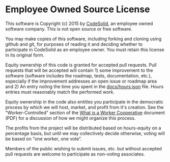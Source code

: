 # Employee Owned Source License 

This software is Copyright (c) 2015 by [CodeSolid](http://codesolid.com), an employee owned software company.  This is not open source or free software.

You may make copies of this software, including forking and cloning using github and git, for purposes of reading it and deciding whether to participate in CodeSolid as an employee owner.  You must retain this license in its original form.

Equity ownership of this code is granted for accepted pull requests.  Pull requests that will be accepted will contain 1) some improvement to the software (software includes the roadmap, tests, documentation, etc.), especially if the improvement addresses an open issue or roadmap area and 2) An entry noting the time you spent in the [docs/hours.json](docs/hours.json) file. Hours entries must reasonably match the performed work. 

Equity ownership in the code also entitles you participate in the democratic process by which we will host, market, and profit from it's creation.  See the "Worker-Controlled" section of the [What is a Worker Cooperative](http://www.usworker.coop/sites/default/files/What%20is%20WC_1.pdf) document (PDF) for a discussion of how we might organize this process.

The profits from the project will be distributed based on hours-equity on a percentage basis, but until we may collectively decide otherwise, voting will be based on "one worker, one vote".

Members of the public wishing to submit issues, etc. but without accepted pull requests are welcome to participate as non-voting associates.
</table>